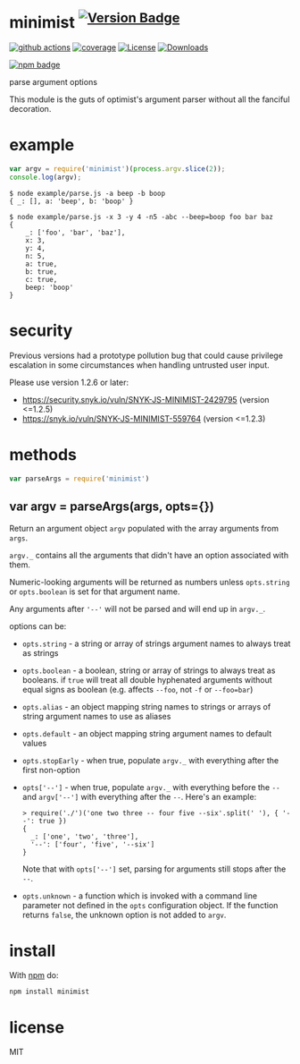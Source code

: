 # minimist <sup>[![Version Badge][npm-version-svg]][package-url]</sup>

[![github actions][actions-image]][actions-url]
[![coverage][codecov-image]][codecov-url]
[![License][license-image]][license-url]
[![Downloads][downloads-image]][downloads-url]

[![npm badge][npm-badge-png]][package-url]

parse argument options

This module is the guts of optimist's argument parser without all the
fanciful decoration.

# example

```js
var argv = require('minimist')(process.argv.slice(2));
console.log(argv);
```

```
$ node example/parse.js -a beep -b boop
{ _: [], a: 'beep', b: 'boop' }
```

```
$ node example/parse.js -x 3 -y 4 -n5 -abc --beep=boop foo bar baz
{
	_: ['foo', 'bar', 'baz'],
	x: 3,
	y: 4,
	n: 5,
	a: true,
	b: true,
	c: true,
	beep: 'boop'
}
```

# security

Previous versions had a prototype pollution bug that could cause privilege
escalation in some circumstances when handling untrusted user input.

Please use version 1.2.6 or later:

* <https://security.snyk.io/vuln/SNYK-JS-MINIMIST-2429795> (version <=1.2.5)
* <https://snyk.io/vuln/SNYK-JS-MINIMIST-559764> (version <=1.2.3)

# methods

```js
var parseArgs = require('minimist')
```

## var argv = parseArgs(args, opts={})

Return an argument object `argv` populated with the array arguments from `args`.

`argv._` contains all the arguments that didn't have an option associated with
them.

Numeric-looking arguments will be returned as numbers unless `opts.string` or
`opts.boolean` is set for that argument name.

Any arguments after `'--'` will not be parsed and will end up in `argv._`.

options can be:

* `opts.string` - a string or array of strings argument names to always treat as
  strings

* `opts.boolean` - a boolean, string or array of strings to always treat as
  booleans. if `true` will treat all double hyphenated arguments without equal signs
  as boolean (e.g. affects `--foo`, not `-f` or `--foo=bar`)

* `opts.alias` - an object mapping string names to strings or arrays of string
  argument names to use as aliases

* `opts.default` - an object mapping string argument names to default values

* `opts.stopEarly` - when true, populate `argv._` with everything after the
  first non-option

* `opts['--']` - when true, populate `argv._` with everything before the `--`
  and `argv['--']` with everything after the `--`. Here's an example:

  ```
  > require('./')('one two three -- four five --six'.split(' '), { '--': true })
  {
    _: ['one', 'two', 'three'],
    '--': ['four', 'five', '--six']
  }
  ```

  Note that with `opts['--']` set, parsing for arguments still stops after the
  `--`.

* `opts.unknown` - a function which is invoked with a command line parameter not
  defined in the `opts` configuration object. If the function returns `false`, the
  unknown option is not added to `argv`.

# install

With [npm](https://npmjs.org) do:

```
npm install minimist
```

# license

MIT

[package-url]: https://npmjs.org/package/minimist

[npm-version-svg]: https://versionbadg.es/minimistjs/minimist.svg

[npm-badge-png]: https://nodei.co/npm/minimist.png?downloads=true&stars=true

[license-image]: https://img.shields.io/npm/l/minimist.svg

[license-url]: LICENSE

[downloads-image]: https://img.shields.io/npm/dm/minimist.svg

[downloads-url]: https://npm-stat.com/charts.html?package=minimist

[codecov-image]: https://codecov.io/gh/minimistjs/minimist/branch/main/graphs/badge.svg

[codecov-url]: https://app.codecov.io/gh/minimistjs/minimist/

[actions-image]: https://img.shields.io/endpoint?url=https://github-actions-badge-u3jn4tfpocch.runkit.sh/minimistjs/minimist

[actions-url]: https://github.com/minimistjs/minimist/actions
